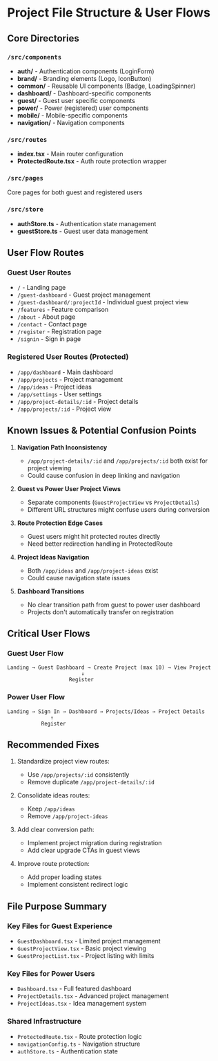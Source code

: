 
# Project File Structure & User Flows

## Core Directories

### `/src/components`
- **auth/** - Authentication components (LoginForm)
- **brand/** - Branding elements (Logo, IconButton)
- **common/** - Reusable UI components (Badge, LoadingSpinner)
- **dashboard/** - Dashboard-specific components
- **guest/** - Guest user specific components
- **power/** - Power (registered) user components
- **mobile/** - Mobile-specific components
- **navigation/** - Navigation components

### `/src/routes`
- **index.tsx** - Main router configuration
- **ProtectedRoute.tsx** - Auth route protection wrapper

### `/src/pages`
Core pages for both guest and registered users

### `/src/store`
- **authStore.ts** - Authentication state management
- **guestStore.ts** - Guest user data management

## User Flow Routes

### Guest User Routes
- `/` - Landing page
- `/guest-dashboard` - Guest project management
- `/guest-dashboard/:projectId` - Individual guest project view
- `/features` - Feature comparison
- `/about` - About page
- `/contact` - Contact page
- `/register` - Registration page
- `/signin` - Sign in page

### Registered User Routes (Protected)
- `/app/dashboard` - Main dashboard
- `/app/projects` - Project management
- `/app/ideas` - Project ideas
- `/app/settings` - User settings
- `/app/project-details/:id` - Project details
- `/app/projects/:id` - Project view

## Known Issues & Potential Confusion Points

1. **Navigation Path Inconsistency**
   - `/app/project-details/:id` and `/app/projects/:id` both exist for project viewing
   - Could cause confusion in deep linking and navigation

2. **Guest vs Power User Project Views**
   - Separate components (`GuestProjectView` vs `ProjectDetails`)
   - Different URL structures might confuse users during conversion

3. **Route Protection Edge Cases**
   - Guest users might hit protected routes directly
   - Need better redirection handling in ProtectedRoute

4. **Project Ideas Navigation**
   - Both `/app/ideas` and `/app/project-ideas` exist
   - Could cause navigation state issues

5. **Dashboard Transitions**
   - No clear transition path from guest to power user dashboard
   - Projects don't automatically transfer on registration

## Critical User Flows

### Guest User Flow
```
Landing → Guest Dashboard → Create Project (max 10) → View Project
                        ↓
                    Register
```

### Power User Flow
```
Landing → Sign In → Dashboard → Projects/Ideas → Project Details
              ↑
           Register
```

## Recommended Fixes

1. Standardize project view routes:
   - Use `/app/projects/:id` consistently
   - Remove duplicate `/app/project-details/:id`

2. Consolidate ideas routes:
   - Keep `/app/ideas`
   - Remove `/app/project-ideas`

3. Add clear conversion path:
   - Implement project migration during registration
   - Add clear upgrade CTAs in guest views

4. Improve route protection:
   - Add proper loading states
   - Implement consistent redirect logic

## File Purpose Summary

### Key Files for Guest Experience
- `GuestDashboard.tsx` - Limited project management
- `GuestProjectView.tsx` - Basic project viewing
- `GuestProjectList.tsx` - Project listing with limits

### Key Files for Power Users
- `Dashboard.tsx` - Full featured dashboard
- `ProjectDetails.tsx` - Advanced project management
- `ProjectIdeas.tsx` - Idea management system

### Shared Infrastructure
- `ProtectedRoute.tsx` - Route protection logic
- `navigationConfig.ts` - Navigation structure
- `authStore.ts` - Authentication state
